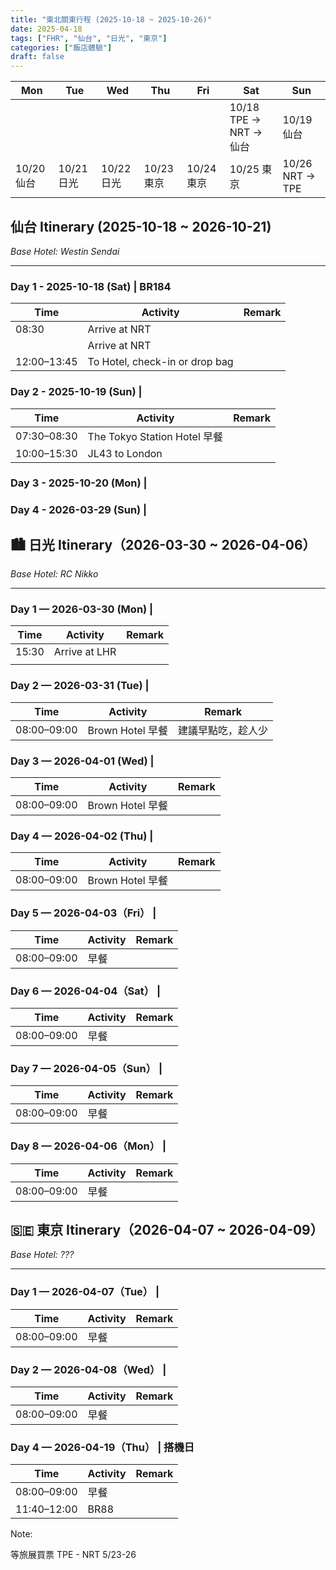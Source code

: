 ```yaml
---
title: "東北關東行程 (2025-10-18 ~ 2025-10-26)"
date: 2025-04-18
tags: ["FHR", "仙台", "日光", "東京"]
categories: ["飯店體驗"]
draft: false
---
```


| Mon | Tue | Wed | Thu | Fri | Sat | Sun |
| --- | --- | --- | --- | --- | --- | --- |
|             |             |             |             |             | 10/18 TPE → NRT → 仙台    | 10/19 仙台         |
| 10/20 仙台  | 10/21 日光  | 10/22 日光  | 10/23 東京  | 10/24 東京  | 10/25 東京                  | 10/26 NRT → TPE   |


## 仙台 Itinerary (2025-10-18 ~ 2026-10-21)
*Base Hotel: Westin Sendai*

---

### Day 1 - 2025-10-18 (Sat) | BR184

| Time         | Activity                                               | Remark                          |
|--------------|--------------------------------------------------------| ------------------------------- |
| 08:30        | Arrive at NRT                                          |                                 |
|              | Arrive at NRT                                          |                                 |
| 12:00–13:45  | To Hotel, check-in or drop bag         |                                 |


### Day 2 - 2025-10-19 (Sun) |

| Time         | Activity                                               | Remark                          |
|--------------|------------------------------------------------------- | ------------------------------- |
| 07:30–08:30  | The Tokyo Station Hotel 早餐                           |                                 |
| 10:00–15:30  | JL43 to London                                         |                                 |


### Day 3 - 2025-10-20 (Mon) |


### Day 4 - 2026-03-29 (Sun) |


## 🏙 日光 Itinerary（2026-03-30 ~ 2026-04-06）
*Base Hotel: RC Nikko*

---

### Day 1 — 2026-03-30 (Mon) |

| Time         | Activity                                               | Remark                          |
|--------------|------------------------------------------------------- | ------------------------------- |
| 15:30        | Arrive at LHR                                          |                                 |
|              |                                                        |                                 |

### Day 2 — 2026-03-31 (Tue) |

| Time         | Activity                                               | Remark                          |
|--------------|------------------------------------------------------- | ------------------------------- |
| 08:00–09:00  | Brown Hotel 早餐                                       | 建議早點吃，趁人少              |


### Day 3 — 2026-04-01 (Wed) |

| Time         | Activity                                               | Remark                          |
|--------------|------------------------------------------------------- | ------------------------------- |
| 08:00–09:00  | Brown Hotel 早餐                                                   |                                 |


### Day 4 — 2026-04-02 (Thu) |

| Time         | Activity                                               | Remark                          |
|--------------|------------------------------------------------------- | ------------------------------- |
| 08:00–09:00  | Brown Hotel 早餐                                                   |                                 |


### Day 5 — 2026-04-03（Fri） |

| Time         | Activity                                               | Remark                          |
|--------------|------------------------------------------------------- | ------------------------------- |
| 08:00–09:00  | 早餐                                                   |                                 |


### Day 6 — 2026-04-04（Sat） |

| Time         | Activity                                               | Remark                          |
|--------------|------------------------------------------------------- | ------------------------------- |
| 08:00–09:00  | 早餐                                                   |                                 |


### Day 7 — 2026-04-05（Sun） |

| Time         | Activity                                               | Remark                          |
|--------------|------------------------------------------------------- | ------------------------------- |
| 08:00–09:00  | 早餐                                                   |                                 |


### Day 8 — 2026-04-06（Mon） |

| Time         | Activity                                               | Remark                          |
|--------------|------------------------------------------------------- | ------------------------------- |
| 08:00–09:00  | 早餐                                                   |                                 |


## 🇸🇪 東京 Itinerary（2026-04-07 ~ 2026-04-09）
*Base Hotel: ???*

---

### Day 1 — 2026-04-07（Tue） |

| Time         | Activity                                               | Remark                          |
|--------------|------------------------------------------------------- | ------------------------------- |
| 08:00–09:00  | 早餐                                                   |                                 |


### Day 2 — 2026-04-08（Wed） |

| Time         | Activity                                               | Remark                          |
|--------------|------------------------------------------------------- | ------------------------------- |
| 08:00–09:00  | 早餐                                                   |                                 |


### Day 4 — 2026-04-19（Thu） | 搭機日

| Time         | Activity                                               | Remark                          |
|--------------|------------------------------------------------------- | ------------------------------- |
| 08:00–09:00  | 早餐                                                   |                                 |
| 11:40–12:00  | BR88                                                   |                                 |



Note:

等旅展買票 TPE - NRT 5/23-26